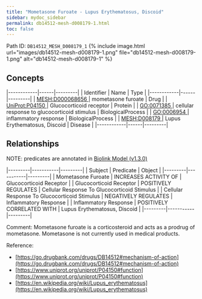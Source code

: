 ```yaml
---
title: "Mometasone Furoate - Lupus Erythematosus, Discoid"
sidebar: mydoc_sidebar
permalink: db14512-mesh-d008179-1.html
toc: false 
---
```



Path ID: `DB14512_MESH_D008179_1`
{% include image.html url="images/db14512-mesh-d008179-1.png" file="db14512-mesh-d008179-1.png" alt="db14512-mesh-d008179-1" %}

## Concepts

|------------|------|---------|
| Identifier | Name | Type    |
|------------|------|---------|
| <a href="https://identifiers.org/MESH:D000068656">MESH:D000068656 </a> | mometasone furoate | Drug |
| <a href="https://identifiers.org/UniProt:P04150">UniProt:P04150 </a> | Glucocorticoid receptor | Protein |
| <a href="https://identifiers.org/GO:0071385">GO:0071385 </a> | cellular response to glucocorticoid stimulus | BiologicalProcess |
| <a href="https://identifiers.org/GO:0006954">GO:0006954 </a> | inflammatory response | BiologicalProcess |
| <a href="https://identifiers.org/MESH:D008179">MESH:D008179 </a> | Lupus Erythematosus, Discoid | Disease |
|------------|------|---------|

## Relationships


NOTE: predicates are annotated in <a href="https://github.com/biolink/biolink-model/releases/tag/v1.3.0">Biolink Model (v1.3.0)</a>

|---------|-----------|---------|
| Subject | Predicate | Object  |
|---------|-----------|---------|
| Mometasone Furoate | INCREASES ACTIVITY OF | Glucocorticoid Receptor |
| Glucocorticoid Receptor | POSITIVELY REGULATES | Cellular Response To Glucocorticoid Stimulus |
| Cellular Response To Glucocorticoid Stimulus | NEGATIVELY REGULATES | Inflammatory Response |
| Inflammatory Response | POSITIVELY CORRELATED WITH | Lupus Erythematosus, Discoid |
|---------|-----------|---------|

Comment: Mometasone furoate is a corticosteroid and acts as a prodrug of mometasone. Mometasone is not currently used in medical products.

Reference: 
  - [https://go.drugbank.com/drugs/DB14512#mechanism-of-action](https://go.drugbank.com/drugs/DB14512#mechanism-of-action)
  - [https://www.uniprot.org/uniprot/P04150#function](https://www.uniprot.org/uniprot/P04150#function)
  - [https://en.wikipedia.org/wiki/Lupus_erythematosus](https://en.wikipedia.org/wiki/Lupus_erythematosus)
